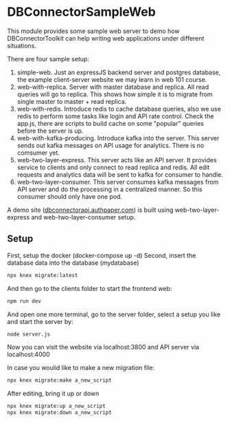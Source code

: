 # DBConnectorSampleWeb
This module provides some sample web server to demo how DBConnectorToolkit can help writing web applications under different situations.

There are four sample setup:
1) simple-web. Just an expressJS backend server and postgres database, the example client-server website we may learn in web 101 course.
2) web-with-replica. Server with master database and replica. All read queries will go to replica. This shows how simple it is to migrate from single master to master + read replica.
3) web-with-redis. Introduce redis to cache database queries, also we use redis to perform some tasks like login and API rate control.
Check the app.js, there are scripts to build cache on some "popular" queries before the server is up.
4) web-with-kafka-producing. Introduce kafka into the server. This server sends out kafka messages on API usage for analytics. There is no comsumer yet.
5) web-two-layer-express. This server acts like an API server. It provides service to clients and only connect to read replica and redis. All edit requests and analytics data will be sent to kafka for consumer to handle.
6) web-two-layer-consumer. This server consumes kafka messages from API server and do the processing in a centralized manner. So this consumer should only have one pod.

A demo site ([dbconnectorapi.authpaper.com](https://dbconnectorapi.authpaper.com)) is built using web-two-layer-express and web-two-layer-consumer setup.

## Setup
First, setup the docker (docker-compose up -d)
Second, insert the database data into the database (mydatabase)
``` sh
npx knex migrate:latest
```
And then go to the clients folder to start the frontend web:
``` sh
npm run dev
```
And open one more terminal, go to the server folder, select a setup you like and start the server by:
``` sh
node server.js
```
Now you can visit the website via localhost:3800 and API server via localhost:4000

In case you woulid like to make a new migration file: 
``` sh
npx knex migrate:make a_new_script
```
After editing, bring it up or down
``` sh
npx knex migrate:up a_new_script
npx knex migrate:down a_new_script
```


